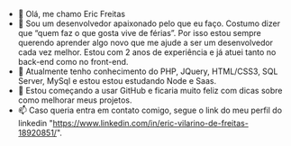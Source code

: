 - 👋 Olá, me chamo Eric Freitas
- 👀 Sou um desenvolvedor apaixonado pelo que eu faço. 
      Costumo dizer que “quem faz o que gosta vive de férias”. 
      Por isso estou sempre querendo aprender algo novo que me ajude a ser um desenvolvedor cada vez melhor. 
      Estou com 2 anos de experiência e já atuei tanto no back-end como no front-end.
- 🌱 Atualmente tenho conhecimento do PHP, JQuery, HTML/CSS3, SQL Server, MySql e estou estou estudando Node e Saas.
- 💞️ Estou começando a usar  GitHub e ficaria muito feliz com dicas sobre como melhorar meus projetos.
- 📫 Caso queria entra em contato comigo, segue o link do meu perfil do linkedin "https://www.linkedin.com/in/eric-vilarino-de-freitas-18920851/".

<!---
ericfreitas88/ericfreitas88 is a ✨ special ✨ repository because its `README.md` (this file) appears on your GitHub profile.
You can click the Preview link to take a look at your changes.
--->
